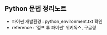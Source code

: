 Python 문법 정리노트
------------------------
- 파이썬 개발환경 : python_environment.txt 확인
- reference : '점프 투 파이썬' 위키독스, 구글링
